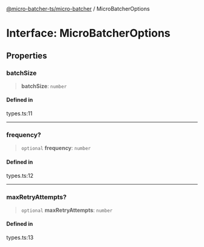 [@micro-batcher-ts/micro-batcher](../globals.md) / MicroBatcherOptions

# Interface: MicroBatcherOptions

## Properties

### batchSize

> **batchSize**: `number`

#### Defined in

types.ts:11

***

### frequency?

> `optional` **frequency**: `number`

#### Defined in

types.ts:12

***

### maxRetryAttempts?

> `optional` **maxRetryAttempts**: `number`

#### Defined in

types.ts:13
